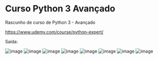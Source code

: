 # Curso Python 3 Avançado
Rascunho de curso de Python 3 - Avançado

https://www.udemy.com/course/python-expert/

Saída:

![image](https://user-images.githubusercontent.com/25599308/168028034-3442038c-2e77-42e9-9abe-4fe5a0b1b250.png)
![image](https://user-images.githubusercontent.com/25599308/168028115-c24e5164-e560-4a24-9726-55900d58b3c8.png)
![image](https://user-images.githubusercontent.com/25599308/168028227-f38ceb61-7fd2-438a-b7a4-ea2234bbf00e.png)
![image](https://user-images.githubusercontent.com/25599308/168028363-8e053aa2-6bc8-4a27-9cf2-4456aff4a936.png)
![image](https://user-images.githubusercontent.com/25599308/168028424-c918f549-ebe9-436a-bc77-81cbe71fda79.png)
![image](https://user-images.githubusercontent.com/25599308/168028514-1a0fd40b-9b53-4ec6-b5a9-01ddadba5e0f.png)
![image](https://user-images.githubusercontent.com/25599308/168028582-70650dd7-0de1-454c-ad47-b2f541bd5c62.png)
![image](https://user-images.githubusercontent.com/25599308/168218951-3df71388-f1ee-4b82-aeeb-ece7f69500db.png)
